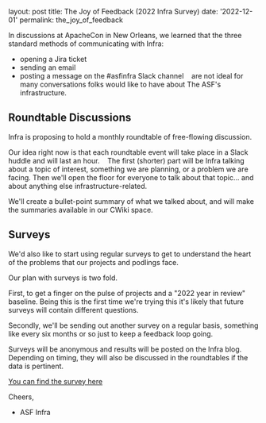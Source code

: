 
layout: post
title: The Joy of Feedback (2022 Infra Survey)
date: '2022-12-01'
permalink: the_joy_of_feedback

In discussions at ApacheCon in New Orleans, we learned that the three standard methods of communicating with Infra: 
* opening a Jira ticket 
* sending an email 
* posting a message on the #asfinfra Slack channel 
 
are not ideal for many conversations folks would like to have about The ASF's infrastructure.


## Roundtable Discussions

Infra is proposing to hold a monthly roundtable of free-flowing discussion.

Our idea right now is that each roundtable event will take place in a Slack huddle and will last an hour. 
 
The first (shorter) part will be Infra talking about a topic of interest, something we are planning, or a problem we are facing.
Then we'll open the floor for everyone to talk about that topic... and about anything else infrastructure-related.

We'll create a bullet-point summary of what we talked about, and will make the summaries available in our CWiki space.

## Surveys

We'd also like to start using regular surveys to get to understand the heart of the problems that our projects and podlings face.

Our plan with surveys is two fold.

First, to get a finger on the pulse of projects and a "2022 year in review" baseline. Being this is the first time we're trying this it's likely that future surveys will contain different questions.

Secondly, we'll be sending out another survey on a regular basis, something like every six months or so just to keep a feedback loop going.

Surveys will be anonymous and results will be posted on the Infra blog. Depending on timing, they will also be discussed in the roundtables if the data is pertinent.

[You can find the survey here](https://infra.apache.org/surveys/survey-1.html)

Cheers,

  - ASF Infra      


